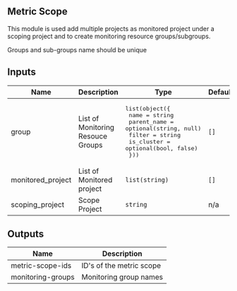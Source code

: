 ## Metric Scope

This module is used add multiple projects as monitored project under a scoping project and to create monitoring resource groups/subgroups.

Groups and sub-groups name should be unique

<!-- BEGINNING OF PRE-COMMIT-TERRAFORM DOCS HOOK -->
## Inputs

| Name | Description | Type | Default | Required |
|------|-------------|------|---------|:--------:|
| group | List of Monitoring Resouce Groups | <pre>list(object({<br>    name        = string<br>    parent_name = optional(string, null)<br>    filter      = string<br>    is_cluster  = optional(bool, false)<br>  }))</pre> | `[]` | no |
| monitored\_project | List of Monitored project | `list(string)` | `[]` | no |
| scoping\_project | Scope Project | `string` | n/a | yes |

## Outputs

| Name | Description |
|------|-------------|
| metric-scope-ids | ID's of the metric scope |
| monitoring-groups | Monitoring group names |

<!-- END OF PRE-COMMIT-TERRAFORM DOCS HOOK -->
